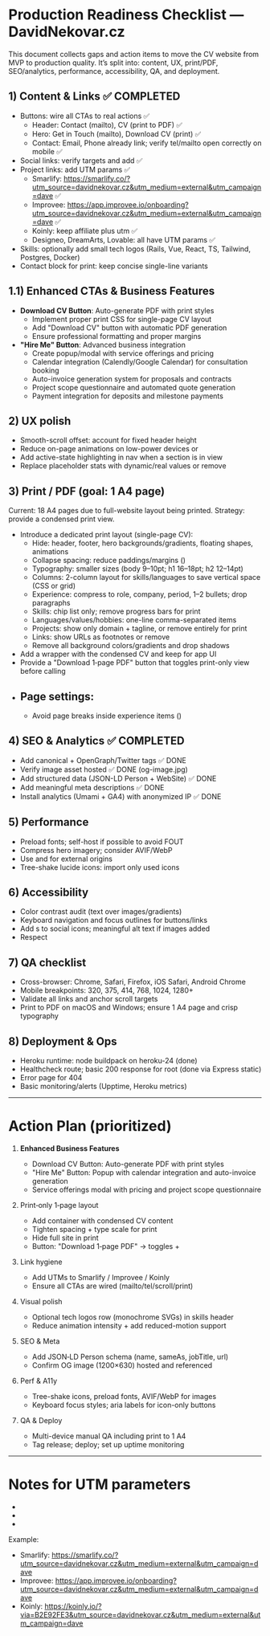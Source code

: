 # Production Readiness Checklist — DavidNekovar.cz

This document collects gaps and action items to move the CV website from MVP to production quality. It’s split into: content, UX, print/PDF, SEO/analytics, performance, accessibility, QA, and deployment.

## 1) Content & Links ✅ COMPLETED
- Buttons: wire all CTAs to real actions ✅
  - Header: Contact (mailto), CV (print to PDF) ✅
  - Hero: Get in Touch (mailto), Download CV (print) ✅
  - Contact: Email, Phone already link; verify tel/mailto open correctly on mobile ✅
- Social links: verify targets and add ✅
- Project links: add UTM params ✅
  - Smarlify: https://smarlify.co/?utm_source=davidnekovar.cz&utm_medium=external&utm_campaign=dave ✅
  - Improvee: https://app.improvee.io/onboarding?utm_source=davidnekovar.cz&utm_medium=external&utm_campaign=dave ✅
  - Koinly: keep affiliate plus utm ✅
  - Designeo, DreamArts, Lovable: all have UTM params ✅
- Skills: optionally add small tech logos (Rails, Vue, React, TS, Tailwind, Postgres, Docker)
- Contact block for print: keep concise single-line variants

## 1.1) Enhanced CTAs & Business Features
- **Download CV Button**: Auto-generate PDF with print styles
  - Implement proper print CSS for single-page CV layout
  - Add "Download CV" button with automatic PDF generation
  - Ensure professional formatting and proper margins
- **"Hire Me" Button**: Advanced business integration
  - Create popup/modal with service offerings and pricing
  - Calendar integration (Calendly/Google Calendar) for consultation booking
  - Auto-invoice generation system for proposals and contracts
  - Project scope questionnaire and automated quote generation
  - Payment integration for deposits and milestone payments

## 2) UX polish
- Smooth-scroll offset: account for fixed header height
- Reduce on-page animations on low-power devices or 
- Add active-state highlighting in nav when a section is in view
- Replace placeholder stats with dynamic/real values or remove

## 3) Print / PDF (goal: 1 A4 page)
Current: 18 A4 pages due to full-website layout being printed. Strategy: provide a condensed print view.

- Introduce a dedicated print layout (single-page CV):
  - Hide: header, footer, hero backgrounds/gradients, floating shapes, animations
  - Collapse spacing: reduce paddings/margins ()
  - Typography: smaller sizes (body 9–10pt; h1 16–18pt; h2 12–14pt)
  - Columns: 2-column layout for skills/languages to save vertical space (CSS  or grid)
  - Experience: compress to role, company, period, 1–2 bullets; drop paragraphs
  - Skills: chip list only; remove progress bars for print
  - Languages/values/hobbies: one-line comma-separated items
  - Projects: show only domain + tagline, or remove entirely for print
  - Links: show URLs as footnotes or remove 
  - Remove all background colors/gradients and drop shadows
- Add a  wrapper with the condensed CV and keep  for app UI
- Provide a "Download 1‑page PDF" button that toggles print-only view before calling 
- Page settings:
  - 
  - Avoid page breaks inside experience items ()

## 4) SEO & Analytics ✅ COMPLETED
- Add canonical + OpenGraph/Twitter tags ✅ DONE
- Verify image asset hosted ✅ DONE (og-image.jpg)
- Add structured data (JSON-LD Person + WebSite) ✅ DONE
- Add meaningful meta descriptions ✅ DONE
- Install analytics (Umami + GA4) with anonymized IP ✅ DONE

## 5) Performance
- Preload fonts; self-host if possible to avoid FOUT
- Compress hero imagery; consider AVIF/WebP
- Use  and  for external origins
- Tree-shake lucide icons: import only used icons

## 6) Accessibility
- Color contrast audit (text over images/gradients)
- Keyboard navigation and focus outlines for buttons/links
- Add s to social icons; meaningful alt text if images added
- Respect 

## 7) QA checklist
- Cross-browser: Chrome, Safari, Firefox, iOS Safari, Android Chrome
- Mobile breakpoints: 320, 375, 414, 768, 1024, 1280+
- Validate all links and anchor scroll targets
- Print to PDF on macOS and Windows; ensure 1 A4 page and crisp typography

## 8) Deployment & Ops
- Heroku runtime: node buildpack on heroku-24 (done)
- Healthcheck route; basic 200 response for root (done via Express static)
- Error page for 404
- Basic monitoring/alerts (Upptime, Heroku metrics)

---

# Action Plan (prioritized)

1. **Enhanced Business Features**
   - Download CV Button: Auto-generate PDF with print styles
   - "Hire Me" Button: Popup with calendar integration and auto-invoice generation
   - Service offerings modal with pricing and project scope questionnaire

2. Print‑only 1‑page layout
   - Add  container with condensed CV content
   - Tighten spacing + type scale for print
   - Hide full site in print
   - Button: "Download 1‑page PDF" → toggles  + 

3. Link hygiene
   - Add UTMs to Smarlify / Improvee / Koinly
   - Ensure all CTAs are wired (mailto/tel/scroll/print)

4. Visual polish
   - Optional tech logos row (monochrome SVGs) in skills header
   - Reduce animation intensity + add reduced-motion support

5. SEO & Meta
   - Add JSON‑LD Person schema (name, sameAs, jobTitle, url)
   - Confirm OG image (1200×630) hosted and referenced

6. Perf & A11y
   - Tree-shake icons, preload fonts, AVIF/WebP for images
   - Keyboard focus styles; aria labels for icon-only buttons

7. QA & Deploy
   - Multi-device manual QA including print to 1 A4
   - Tag release; deploy; set up uptime monitoring

---

# Notes for UTM parameters
- 
- 
- 

Example:
- Smarlify: https://smarlify.co/?utm_source=davidnekovar.cz&utm_medium=external&utm_campaign=dave
- Improvee: https://app.improvee.io/onboarding?utm_source=davidnekovar.cz&utm_medium=external&utm_campaign=dave
- Koinly: https://koinly.io/?via=B2E92FE3&utm_source=davidnekovar.cz&utm_medium=external&utm_campaign=dave

